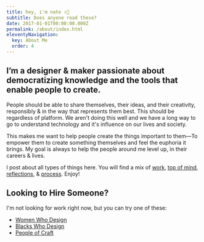 ```yaml
---
title: hey, i'm nate ✌🏽
subtitle: Does anyone read these?
date: 2017-01-01T00:00:00.000Z
permalink: /about/index.html
eleventyNavigation:
  key: About Me
  order: 4
---
```

## I’m a designer &amp; maker passionate about democratizing knowledge and the tools that enable people to create.

People should be able to share themselves, their ideas, and their creativity, responsibly &amp; in the way that represents them best. This should be regardless of platform. We aren't doing this well and we have a long way to go to understand technology and it's influence on our lives and society.

This makes me want to help people create the things important to them&mdash;To empower them to create something themselves and feel the euphoria it brings. My goal is always to help the people around me level up, in their careers &amp; lives.

I post about all types of things here. You will find a mix of <a href="/work">work</a>, <a href="/tags/thought">top of mind</a>, <a href="/tags/editorial">reflections</a>, &amp;  <a href="/tags/process">process</a>. Enjoy!

## Looking to Hire Someone?

I'm not looking for work right now, but you can try one of these:

- [Women Who Design](https://womenwho.design/)
- [Blacks Who Design](https://blackswho.design/)
- [People of Craft](https://peopleofcraft.com/)
